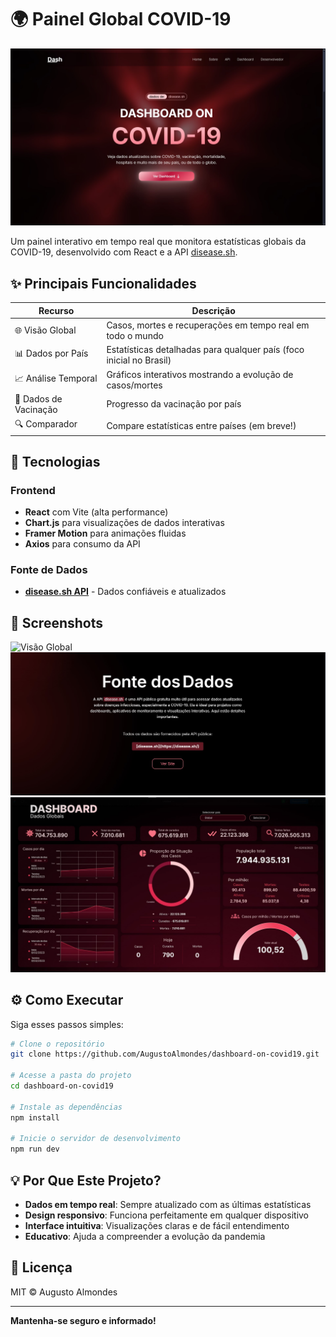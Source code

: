 # 🌍 Painel Global COVID-19  

![Preview do Dashboard](/public/home.jpg) *<!-- Adicione uma screenshot real aqui -->*  

Um painel interativo em tempo real que monitora estatísticas globais da COVID-19, desenvolvido com React e a API [disease.sh](https://disease.sh/).  

## ✨ Principais Funcionalidades  

| Recurso        | Descrição                                                                 |
|---------------|---------------------------------------------------------------------------|
| 🌐 Visão Global  | Casos, mortes e recuperações em tempo real em todo o mundo               |
| 📊 Dados por País | Estatísticas detalhadas para qualquer país (foco inicial no Brasil)      |
| 📈 Análise Temporal  | Gráficos interativos mostrando a evolução de casos/mortes                |
| 💉 Dados de Vacinação | Progresso da vacinação por país                                         |
| 🔍 Comparador  | Compare estatísticas entre países (em breve!)                            |  

## 🚀 Tecnologias  

### Frontend  
- **React** com Vite (alta performance)  
- **Chart.js** para visualizações de dados interativas  
- **Framer Motion** para animações fluidas  
- **Axios** para consumo da API  

### Fonte de Dados  
- **[disease.sh API](https://disease.sh/docs/)** - Dados confiáveis e atualizados  

## 📸 Screenshots  

![Visão Global](/public/about.jpg) *<!-- Adicione screenshots reais -->*  
![Detalhes por País](/public/data.jpg)  
![Progresso de Vacinação](/public/model.jpg)  

## ⚙️ Como Executar  

Siga esses passos simples:  

```bash
# Clone o repositório
git clone https://github.com/AugustoAlmondes/dashboard-on-covid19.git

# Acesse a pasta do projeto
cd dashboard-on-covid19

# Instale as dependências
npm install

# Inicie o servidor de desenvolvimento
npm run dev
```

## 💡 Por Que Este Projeto?  

- **Dados em tempo real**: Sempre atualizado com as últimas estatísticas  
- **Design responsivo**: Funciona perfeitamente em qualquer dispositivo  
- **Interface intuitiva**: Visualizações claras e de fácil entendimento  
- **Educativo**: Ajuda a compreender a evolução da pandemia  

## 📄 Licença  

MIT © Augusto Almondes  

---  

**Mantenha-se seguro e informado!**
